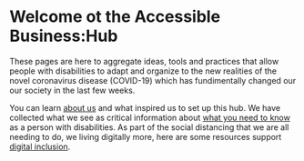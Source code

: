 # Welcome ot the Accessible Business:Hub

These pages are here to aggregate ideas, tools and practices that allow people with disabilities to adapt and organize to the new realities of the novel coronavirus disease (COVID-19) which has fundimentally changed our our society in the last few weeks.

You can learn [about us](/AboutUs.html) and what inspired us to set up this hub. We have collected what we see as critical information about [what you need to know](/WhatYouNeed2Know.html) as a person with disabilities. As part of the social distancing that we are all needing to do, we living digitally more, here are some resources support [digital inclusion](/WorkingDigitally.html).  
